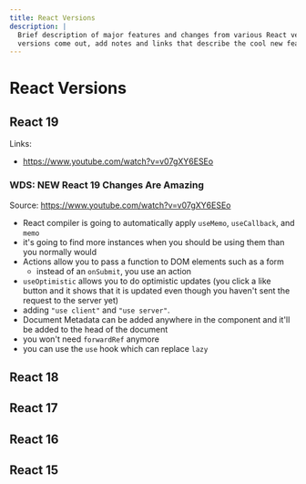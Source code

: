 ```yaml
---
title: React Versions
description: |
  Brief description of major features and changes from various React versions. As new 
  versions come out, add notes and links that describe the cool new features coming to React
---
```


# React Versions

## React 19

Links:
- https://www.youtube.com/watch?v=v07gXY6ESEo

### WDS: NEW React 19 Changes Are Amazing

Source: https://www.youtube.com/watch?v=v07gXY6ESEo

- React compiler is going to automatically apply `useMemo`, `useCallback`, and `memo`
- it's going to find more instances when you should be using them than you normally would
- Actions allow you to pass a function to DOM elements such as a form
  - instead of an `onSubmit`, you use an action
- `useOptimistic` allows you to do optimistic updates (you click a like button and it shows that
it is updated even though you haven't sent the request to the server yet)
- adding `"use client"` and `"use server"`.
- Document Metadata can be added anywhere in the component and it'll be added to the head
of the document
- you won't need `forwardRef` anymore
- you can use the `use` hook which can replace `lazy`

## React 18

## React 17

## React 16

## React 15